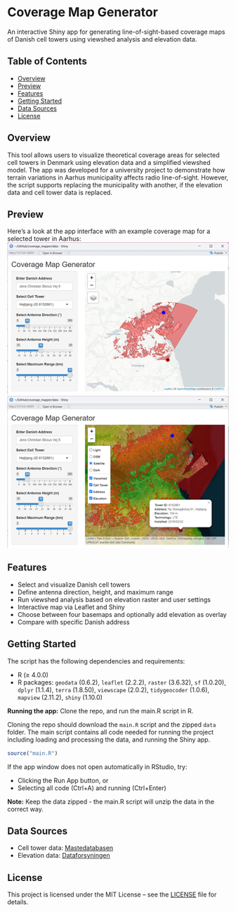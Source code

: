 # Coverage Map Generator
An interactive Shiny app for generating line-of-sight-based coverage maps of Danish cell towers using viewshed analysis and elevation data.

## Table of Contents
- [Overview](#overview)
- [Preview](#preview)
- [Features](#features)
- [Getting Started](#getting-started)
- [Data Sources](#data-sources)
- [License](#license)

## Overview
This tool allows users to visualize theoretical coverage areas for selected cell towers in Denmark using elevation data and a simplified viewshed model. The app was developed for a university project to demonstrate how terrain variations in Aarhus municipality affects radio line-of-sight. However, the script supports replacing the municipality with another, if the elevation data and cell tower data is replaced.

## Preview
Here’s a look at the app interface with an example coverage map for a selected tower in Aarhus:
![One of the Højbjerg towers with default settings](previews/Example_default_settings.png)
![One of the Højbjerg towers with modified settings](previews/Example_modified_settings.png)

## Features
- Select and visualize Danish cell towers
- Define antenna direction, height, and maximum range
- Run viewshed analysis based on elevation raster and user settings
- Interactive map via Leaflet and Shiny
- Choose between four basemaps and optionally add elevation as overlay
- Compare with specific Danish address

## Getting Started
The script has the following dependencies and requirements:
- R (≥ 4.0.0)
- R packages: 
`geodata` (0.6.2), `leaflet` (2.2.2), `raster` (3.6.32), `sf` (1.0.20), `dplyr` (1.1.4), `terra` (1.8.50), `viewscape` (2.0.2), `tidygeocoder` (1.0.6), `mapview` (2.11.2), `shiny` (1.10.0)

**Running the app:** Clone the repo, and run the main.R script in R.

Cloning the repo should download the `main.R` script and the zipped `data` folder. The main script contains all code needed for running the project including loading and processing the data, and running the Shiny app.

```r
source("main.R")
```
If the app window does not open automatically in RStudio, try:
- Clicking the Run App button, or
- Selecting all code (Ctrl+A) and running (Ctrl+Enter)

**Note:** Keep the data zipped - the main.R script will unzip the data in the correct way.

## Data Sources
- Cell tower data: [Mastedatabasen](https://www.mastedatabasen.dk)
- Elevation data: [Dataforsyningen](https://dataforsyningen.dk/data/930)

## License
This project is licensed under the MIT License – see the [LICENSE](LICENSE) file for details.
